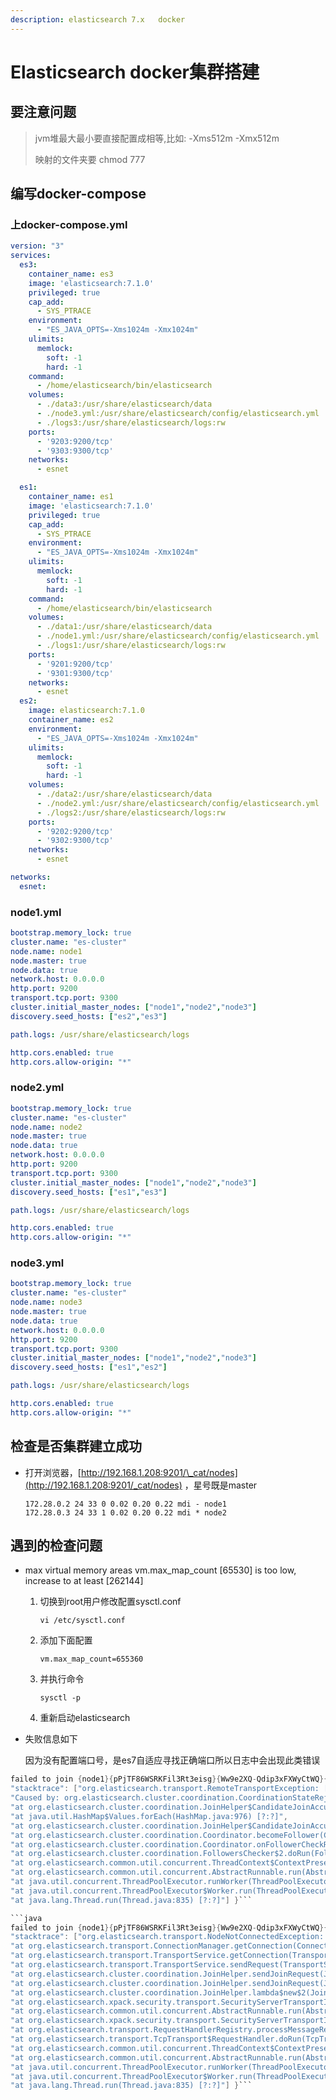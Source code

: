 ```yaml
---
description: elasticsearch 7.x   docker
---
```


# Elasticsearch docker集群搭建

## 要注意问题

> jvm堆最大最小要直接配置成相等,比如: -Xms512m -Xmx512m 
>
> 映射的文件夹要 chmod 777

## 编写docker-compose

### 上docker-compose.yml

```yaml
version: "3"
services:
  es3:
    container_name: es3
    image: 'elasticsearch:7.1.0'
    privileged: true
    cap_add:
      - SYS_PTRACE
    environment:
      - "ES_JAVA_OPTS=-Xms1024m -Xmx1024m"
    ulimits:
      memlock:
        soft: -1
        hard: -1
    command:
      - /home/elasticsearch/bin/elasticsearch
    volumes:
      - ./data3:/usr/share/elasticsearch/data
      - ./node3.yml:/usr/share/elasticsearch/config/elasticsearch.yml
      - ./logs3:/usr/share/elasticsearch/logs:rw
    ports:
      - '9203:9200/tcp'
      - '9303:9300/tcp'
    networks:
      - esnet

  es1:
    container_name: es1
    image: 'elasticsearch:7.1.0'
    privileged: true
    cap_add:
      - SYS_PTRACE
    environment:
      - "ES_JAVA_OPTS=-Xms1024m -Xmx1024m"
    ulimits:
      memlock:
        soft: -1
        hard: -1
    command:
      - /home/elasticsearch/bin/elasticsearch
    volumes:
      - ./data1:/usr/share/elasticsearch/data
      - ./node1.yml:/usr/share/elasticsearch/config/elasticsearch.yml
      - ./logs1:/usr/share/elasticsearch/logs:rw
    ports:
      - '9201:9200/tcp'
      - '9301:9300/tcp'
    networks:
      - esnet
  es2:
    image: elasticsearch:7.1.0
    container_name: es2
    environment:
      - "ES_JAVA_OPTS=-Xms1024m -Xmx1024m"
    ulimits:
      memlock:
        soft: -1
        hard: -1
    volumes:
      - ./data2:/usr/share/elasticsearch/data
      - ./node2.yml:/usr/share/elasticsearch/config/elasticsearch.yml
      - ./logs2:/usr/share/elasticsearch/logs:rw
    ports:
      - '9202:9200/tcp'
      - '9302:9300/tcp'
    networks:
      - esnet

networks:
  esnet:
```

### node1.yml

```yaml
bootstrap.memory_lock: true
cluster.name: "es-cluster"
node.name: node1
node.master: true
node.data: true
network.host: 0.0.0.0
http.port: 9200
transport.tcp.port: 9300
cluster.initial_master_nodes: ["node1","node2","node3"]
discovery.seed_hosts: ["es2","es3"]

path.logs: /usr/share/elasticsearch/logs

http.cors.enabled: true
http.cors.allow-origin: "*"
```

### node2.yml

```yaml
bootstrap.memory_lock: true
cluster.name: "es-cluster"
node.name: node2
node.master: true
node.data: true
network.host: 0.0.0.0
http.port: 9200
transport.tcp.port: 9300
cluster.initial_master_nodes: ["node1","node2","node3"]
discovery.seed_hosts: ["es1","es3"]

path.logs: /usr/share/elasticsearch/logs

http.cors.enabled: true
http.cors.allow-origin: "*"
```

### node3.yml

```yaml
bootstrap.memory_lock: true
cluster.name: "es-cluster"
node.name: node3
node.master: true
node.data: true
network.host: 0.0.0.0
http.port: 9200
transport.tcp.port: 9300
cluster.initial_master_nodes: ["node1","node2","node3"]
discovery.seed_hosts: ["es1","es2"]

path.logs: /usr/share/elasticsearch/logs

http.cors.enabled: true
http.cors.allow-origin: "*"
```

## 检查是否集群建立成功

* 打开浏览器，[http://192.168.1.208:9201/\_cat/nodes](http://192.168.1.208:9201/_cat/nodes) ，星号既是master



  ```text
  172.28.0.2 24 33 0 0.02 0.20 0.22 mdi - node1
  172.28.0.3 24 33 1 0.02 0.20 0.22 mdi * node2
  ```



## 遇到的检查问题

* max virtual memory areas vm.max\_map\_count \[65530\] is too low, increase to at least \[262144\]



  1. 切换到root用户修改配置sysctl.conf

     `vi /etc/sysctl.conf`

  2. 添加下面配置

     `vm.max_map_count=655360`

  3. 并执行命令

     `sysctl -p`

  4. 重新启动elasticsearch

* 失败信息如下

  因为没有配置端口号，是es7自适应寻找正确端口所以日志中会出现此类错误

```java
failed to join {node1}{pPjTF86WSRKFil3Rt3eisg}{Ww9e2XQ-Qdip3xFXWyCtWQ}{172.28.0.2}{172.28.0.2:9300}{ml.machine_memory=135189749760, xpack.installed=true, ml.max_open_jobs=20} with JoinRequest{sourceNode={node1}{pPjTF86WSRKFil3Rt3eisg}{Ww9e2XQ-Qdip3xFXWyCtWQ}{172.28.0.2}{172.28.0.2:9300}{ml.machine_memory=135189749760, xpack.installed=true, ml.max_open_jobs=20}, optionalJoin=Optional[Join{term=1, lastAcceptedTerm=0, lastAcceptedVersion=0, sourceNode={node1}{pPjTF86WSRKFil3Rt3eisg}{Ww9e2XQ-Qdip3xFXWyCtWQ}{172.28.0.2}{172.28.0.2:9300}{ml.machine_memory=135189749760, xpack.installed=true, ml.max_open_jobs=20}, targetNode={node1}{pPjTF86WSRKFil3Rt3eisg}{Ww9e2XQ-Qdip3xFXWyCtWQ}{172.28.0.2}{172.28.0.2:9300}{ml.machine_memory=135189749760, xpack.installed=true, ml.max_open_jobs=20}}]}" , 
"stacktrace": ["org.elasticsearch.transport.RemoteTransportException: [node1][172.28.0.2:9300][internal:cluster/coordination/join]", 
"Caused by: org.elasticsearch.cluster.coordination.CoordinationStateRejectedException: became follower", 
"at org.elasticsearch.cluster.coordination.JoinHelper$CandidateJoinAccumulator.lambda$close$3(JoinHelper.java:476) [elasticsearch-7.1.0.jar:7.1.0]", 
"at java.util.HashMap$Values.forEach(HashMap.java:976) [?:?]", 
"at org.elasticsearch.cluster.coordination.JoinHelper$CandidateJoinAccumulator.close(JoinHelper.java:476) [elasticsearch-7.1.0.jar:7.1.0]",
"at org.elasticsearch.cluster.coordination.Coordinator.becomeFollower(Coordinator.java:600) [elasticsearch-7.1.0.jar:7.1.0]", 
"at org.elasticsearch.cluster.coordination.Coordinator.onFollowerCheckRequest(Coordinator.java:237) [elasticsearch-7.1.0.jar:7.1.0]", 
"at org.elasticsearch.cluster.coordination.FollowersChecker$2.doRun(FollowersChecker.java:187) [elasticsearch-7.1.0.jar:7.1.0]", 
"at org.elasticsearch.common.util.concurrent.ThreadContext$ContextPreservingAbstractRunnable.doRun(ThreadContext.java:751) [elasticsearch-7.1.0.jar:7.1.0]", 
"at org.elasticsearch.common.util.concurrent.AbstractRunnable.run(AbstractRunnable.java:37) [elasticsearch-7.1.0.jar:7.1.0]", 
"at java.util.concurrent.ThreadPoolExecutor.runWorker(ThreadPoolExecutor.java:1128) [?:?]", 
"at java.util.concurrent.ThreadPoolExecutor$Worker.run(ThreadPoolExecutor.java:628) [?:?]", 
"at java.lang.Thread.run(Thread.java:835) [?:?]"] }```

```java
failed to join {node1}{pPjTF86WSRKFil3Rt3eisg}{Ww9e2XQ-Qdip3xFXWyCtWQ}{172.28.0.2}{172.28.0.2:9300}{ml.machine_memory=135189749760, ml.max_open_jobs=20, xpack.installed=true} with JoinRequest{sourceNode={node2}{o9cl5VZ2R5OFScm6J_6Uxg}{IkRvRaHLSEecQ338oADlKA}{172.28.0.3}{172.28.0.3:9300}{ml.machine_memory=135189749760, xpack.installed=true, ml.max_open_jobs=20}, optionalJoin=Optional[Join{term=1, lastAcceptedTerm=0, lastAcceptedVersion=0, sourceNode={node2}{o9cl5VZ2R5OFScm6J_6Uxg}{IkRvRaHLSEecQ338oADlKA}{172.28.0.3}{172.28.0.3:9300}{ml.machine_memory=135189749760, xpack.installed=true, ml.max_open_jobs=20}, targetNode={node1}{pPjTF86WSRKFil3Rt3eisg}{Ww9e2XQ-Qdip3xFXWyCtWQ}{172.28.0.2}{172.28.0.2:9300}{ml.machine_memory=135189749760, ml.max_open_jobs=20, xpack.installed=true}}]}" , 
"stacktrace": ["org.elasticsearch.transport.NodeNotConnectedException: [node1][172.28.0.2:9300] Node not connected", 
"at org.elasticsearch.transport.ConnectionManager.getConnection(ConnectionManager.java:151) ~[elasticsearch-7.1.0.jar:7.1.0]", 
"at org.elasticsearch.transport.TransportService.getConnection(TransportService.java:558) ~[elasticsearch-7.1.0.jar:7.1.0]", 
"at org.elasticsearch.transport.TransportService.sendRequest(TransportService.java:530) [elasticsearch-7.1.0.jar:7.1.0]", 
"at org.elasticsearch.cluster.coordination.JoinHelper.sendJoinRequest(JoinHelper.java:278) [elasticsearch-7.1.0.jar:7.1.0]", 
"at org.elasticsearch.cluster.coordination.JoinHelper.sendJoinRequest(JoinHelper.java:211) [elasticsearch-7.1.0.jar:7.1.0]", 
"at org.elasticsearch.cluster.coordination.JoinHelper.lambda$new$2(JoinHelper.java:135) [elasticsearch-7.1.0.jar:7.1.0]", 
"at org.elasticsearch.xpack.security.transport.SecurityServerTransportInterceptor$ProfileSecuredRequestHandler$1.doRun(SecurityServerTransportInterceptor.java:251) [x-pack-security-7.1.0.jar:7.1.0]", 
"at org.elasticsearch.common.util.concurrent.AbstractRunnable.run(AbstractRunnable.java:37) [elasticsearch-7.1.0.jar:7.1.0]", 
"at org.elasticsearch.xpack.security.transport.SecurityServerTransportInterceptor$ProfileSecuredRequestHandler.messageReceived(SecurityServerTransportInterceptor.java:309) [x-pack-security-7.1.0.jar:7.1.0]", 
"at org.elasticsearch.transport.RequestHandlerRegistry.processMessageReceived(RequestHandlerRegistry.java:63) [elasticsearch-7.1.0.jar:7.1.0]", 
"at org.elasticsearch.transport.TcpTransport$RequestHandler.doRun(TcpTransport.java:1077) [elasticsearch-7.1.0.jar:7.1.0]", 
"at org.elasticsearch.common.util.concurrent.ThreadContext$ContextPreservingAbstractRunnable.doRun(ThreadContext.java:751) [elasticsearch-7.1.0.jar:7.1.0]", 
"at org.elasticsearch.common.util.concurrent.AbstractRunnable.run(AbstractRunnable.java:37) [elasticsearch-7.1.0.jar:7.1.0]", 
"at java.util.concurrent.ThreadPoolExecutor.runWorker(ThreadPoolExecutor.java:1128) [?:?]", 
"at java.util.concurrent.ThreadPoolExecutor$Worker.run(ThreadPoolExecutor.java:628) [?:?]", 
"at java.lang.Thread.run(Thread.java:835) [?:?]"] }```

